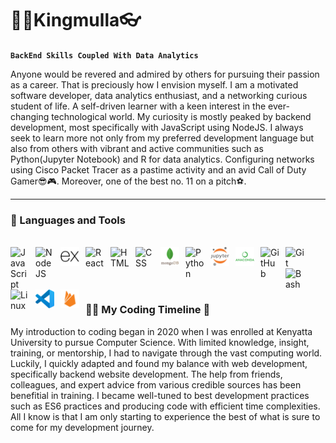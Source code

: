 # 🐱‍🏍Kingmulla👓

 **`BackEnd Skills Coupled With Data Analytics`**

Anyone would be revered and admired by others for pursuing their passion as a career. That is preciously how I envision myself. I am a motivated software developer, data analytics enthusiast, and a networking curious student of life. A self-driven learner with a keen interest in the ever-changing technological world. My curiosity is mostly peaked by backend development, most specifically with JavaScript using NodeJS. I always seek to learn more not only from my preferred development language but also from others with vibrant and active communities such as Python(Jupyter Notebook) and R for data analytics. Configuring networks using Cisco Packet Tracer as a pastime activity and an avid Call of Duty Gamer😎🎮. Moreover, one of the best no. 11 on a pitch⚽.

---
### 🧰 Languages and Tools

<br />
<img align="left" alt="JavaScript" width="30px" style="padding-right:10px;" src="https://cdn.jsdelivr.net/gh/devicons/devicon/icons/javascript/javascript-plain.svg" />
<img align="left" alt="NodeJS" width="30px" style="padding-right:10px;" src="https://cdn.jsdelivr.net/gh/devicons/devicon/icons/nodejs/nodejs-original.svg" />
<img align="left" alt="Express" width="30px" style="padding-right:10px;" src="https://raw.githubusercontent.com/devicons/devicon/v2.15.1/icons/express/express-original.svg" />
<img align="left" alt="React" width="30px" style="padding-right:10px;" src="https://cdn.jsdelivr.net/gh/devicons/devicon/icons/react/react-original.svg" />
<img align="left" alt="HTML" width="30px" style="padding-right:10px;" src="https://cdn.jsdelivr.net/gh/devicons/devicon/icons/html5/html5-plain.svg" />
<img align="left" alt="CSS" width="30px" style="padding-right:10px;" src="https://cdn.jsdelivr.net/gh/devicons/devicon/icons/css3/css3-plain.svg" />
<img align="left" alt="MongoDB" width="30px" style="padding-right:10px;" src="https://raw.githubusercontent.com/devicons/devicon/v2.15.1/icons/mongodb/mongodb-original-wordmark.svg" />
<img align="left" alt="Python" width="30px" style="padding-right:10px;" src="https://cdn.jsdelivr.net/gh/devicons/devicon/icons/python/python-plain.svg" />
<img align="left" alt="Jupyter" width="30px" style="padding-right:10px;" src="https://raw.githubusercontent.com/devicons/devicon/v2.15.1/icons/jupyter/jupyter-original-wordmark.svg" />
<img align="left" alt="Anaconda" width="30px" style="padding-right:10px;" src="https://raw.githubusercontent.com/devicons/devicon/v2.15.1/icons/anaconda/anaconda-original-wordmark.svg" />
<img align="left" alt="GitHub" width="30px" style="padding-right:10px;" src="https://cdn.jsdelivr.net/gh/devicons/devicon/icons/github/github-original.svg" />
<img align="left" alt="Git" width="30px" style="padding-right:10px;" src="https://cdn.jsdelivr.net/gh/devicons/devicon/icons/git/git-original.svg" />
<img align="left" alt="Bash" width="30px" style="padding-right:10px;" src="https://cdn.jsdelivr.net/gh/devicons/devicon/icons/bash/bash-original.svg" />
<img align="left" alt="Linux" width="30px" style="padding-right:10px;" src="https://cdn.jsdelivr.net/gh/devicons/devicon/icons/linux/linux-original.svg" />
<img align="left" alt="VisualStudio Code" width="30px" style="padding-right:10px;" src="https://raw.githubusercontent.com/devicons/devicon/v2.15.1/icons/vscode/vscode-original.svg" />
<img align="left" alt="Firebase" width="30px" style="padding-right:10px;" src="https://raw.githubusercontent.com/devicons/devicon/v2.15.1/icons/firebase/firebase-plain.svg"/>
<br />
<br />
<br />

#

<summary><h3>👨‍💻 My Coding Timeline 📅</h3></summary>
My introduction to coding began in 2020 when I was enrolled at Kenyatta University to pursue Computer Science. With limited knowledge, insight, training, or mentorship, I had to navigate through the vast computing world. Luckily, I quickly adapted and found my balance with web development, specifically backend website development. The help from friends, colleagues, and expert advice from various credible sources has been benefitial in training. I became well-tuned to best development practices such as ES6 practices and producing code with efficient time complexities. All I know is that I am only starting to experience the best of what is sure to come for my development journey.

<!--
**kingmulla79/kingmulla79** is a ✨ _special_ ✨ repository because its `README.md` (this file) appears on your GitHub profile.

Here are some ideas to get you started:

- 🔭 I’m currently working on backend development of a revolutionary Ecommerce Platform 💯
- 🌱 I’m currently learning 
- 👯 I’m looking to collaborate on ...
- 🤔 I’m looking for help with ...
- 💬 Ask me about The most pragmatic and adaptive person with less to say.
- 📫 How to reach me: ...
- 😄 Pronouns: HIM
- ⚡ Fun fact: ...
-->
